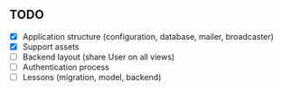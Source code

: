 ## TODO

- [x] Application structure (configuration, database, mailer, broadcaster)
- [x] Support assets
- [ ] Backend layout (share User on all views)
- [ ] Authentication process
- [ ] Lessons (migration, model, backend)

